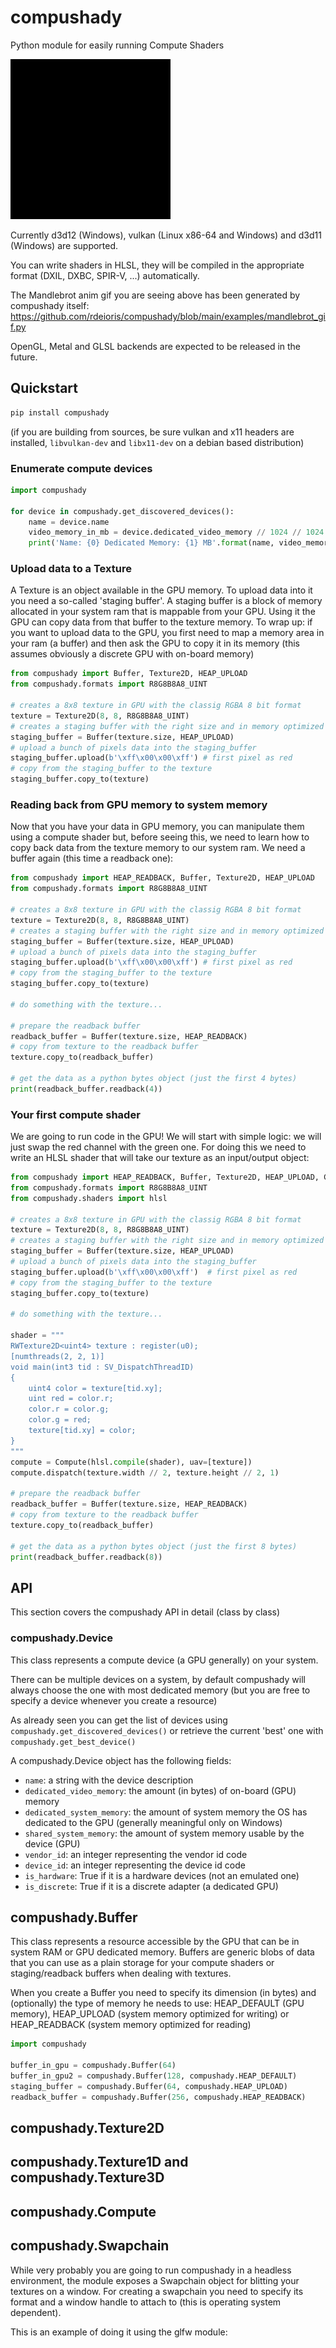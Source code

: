 # compushady
Python module for easily running Compute Shaders

![compushadyMandlebrot](compushady_mandlebrot.gif?raw=true "compushady Mandlebrot")

Currently d3d12 (Windows), vulkan (Linux x86-64 and Windows) and d3d11 (Windows) are supported. 

You can write shaders in HLSL, they will be compiled in the appropriate format (DXIL, DXBC, SPIR-V, ...) automatically.

The Mandlebrot anim gif you are seeing above has been generated by compushady itself: https://github.com/rdeioris/compushady/blob/main/examples/mandlebrot_gif.py

OpenGL, Metal and GLSL backends are expected to be released in the future.

## Quickstart

```sh
pip install compushady
```

(if you are building from sources, be sure vulkan and x11 headers are installed, ```libvulkan-dev``` and ```libx11-dev``` on a debian based distribution)

### Enumerate compute devices

```py
import compushady

for device in compushady.get_discovered_devices():
    name = device.name
    video_memory_in_mb = device.dedicated_video_memory // 1024 // 1024
    print('Name: {0} Dedicated Memory: {1} MB'.format(name, video_memory_in_mb))
```

### Upload data to a Texture

A Texture is an object available in the GPU memory. To upload data into it you need a so-called 'staging buffer'.
A staging buffer is a block of memory allocated in your system ram that is mappable from your GPU. Using it the GPU can copy data from that buffer to the texture memory.
To wrap up: if you want to upload data to the GPU, you first need to map a memory area in your ram (a buffer) and then ask the GPU to copy it in its memory (this assumes obviously a discrete GPU with on-board memory)

```py
from compushady import Buffer, Texture2D, HEAP_UPLOAD
from compushady.formats import R8G8B8A8_UINT

# creates a 8x8 texture in GPU with the classig RGBA 8 bit format
texture = Texture2D(8, 8, R8G8B8A8_UINT)  
# creates a staging buffer with the right size and in memory optimized for uploading data
staging_buffer = Buffer(texture.size, HEAP_UPLOAD)
# upload a bunch of pixels data into the staging_buffer
staging_buffer.upload(b'\xff\x00\x00\xff') # first pixel as red
# copy from the staging_buffer to the texture
staging_buffer.copy_to(texture)
```

### Reading back from GPU memory to system memory

Now that you have your data in GPU memory, you can manipulate them using a compute shader but, before seeing this, we need to learn how to copy back data from the texture memory to our system ram. We need a buffer again (this time a readback one):

```python
from compushady import HEAP_READBACK, Buffer, Texture2D, HEAP_UPLOAD
from compushady.formats import R8G8B8A8_UINT

# creates a 8x8 texture in GPU with the classig RGBA 8 bit format
texture = Texture2D(8, 8, R8G8B8A8_UINT)  
# creates a staging buffer with the right size and in memory optimized for uploading data
staging_buffer = Buffer(texture.size, HEAP_UPLOAD)
# upload a bunch of pixels data into the staging_buffer
staging_buffer.upload(b'\xff\x00\x00\xff') # first pixel as red
# copy from the staging_buffer to the texture
staging_buffer.copy_to(texture)

# do something with the texture...

# prepare the readback buffer
readback_buffer = Buffer(texture.size, HEAP_READBACK)
# copy from texture to the readback buffer
texture.copy_to(readback_buffer)

# get the data as a python bytes object (just the first 4 bytes)
print(readback_buffer.readback(4))
```

### Your first compute shader

We are going to run code in the GPU!
We will start with simple logic: we will just swap the red channel with the green one.
For doing this we need to write an HLSL shader that will take our texture as an input/output object:

```python
from compushady import HEAP_READBACK, Buffer, Texture2D, HEAP_UPLOAD, Compute
from compushady.formats import R8G8B8A8_UINT
from compushady.shaders import hlsl

# creates a 8x8 texture in GPU with the classig RGBA 8 bit format
texture = Texture2D(8, 8, R8G8B8A8_UINT)
# creates a staging buffer with the right size and in memory optimized for uploading data
staging_buffer = Buffer(texture.size, HEAP_UPLOAD)
# upload a bunch of pixels data into the staging_buffer
staging_buffer.upload(b'\xff\x00\x00\xff')  # first pixel as red
# copy from the staging_buffer to the texture
staging_buffer.copy_to(texture)

# do something with the texture...

shader = """
RWTexture2D<uint4> texture : register(u0);
[numthreads(2, 2, 1)]
void main(int3 tid : SV_DispatchThreadID)
{
    uint4 color = texture[tid.xy];
    uint red = color.r;
    color.r = color.g;
    color.g = red;
    texture[tid.xy] = color;
}
"""
compute = Compute(hlsl.compile(shader), uav=[texture])
compute.dispatch(texture.width // 2, texture.height // 2, 1)

# prepare the readback buffer
readback_buffer = Buffer(texture.size, HEAP_READBACK)
# copy from texture to the readback buffer
texture.copy_to(readback_buffer)

# get the data as a python bytes object (just the first 8 bytes)
print(readback_buffer.readback(8))
```

## API

This section covers the compushady API in detail (class by class)

### compushady.Device

This class represents a compute device (a GPU generally) on your system.

There can be multiple devices on a system, by default compushady will always choose the one with most dedicated memory (but you are free to specify a device whenever you create a resource)

As already seen you can get the list of devices using ```compushady.get_discovered_devices()``` or retrieve the current 'best' one with ```compushady.get_best_device()```

A compushady.Device object has the following fields:

* ```name```: a string with the device description
* ```dedicated_video_memory```: the amount (in bytes) of on-board (GPU) memory
* ```dedicated_system_memory```: the amount of system memory the OS has dedicated to the GPU (generally meaningful only on Windows)
* ```shared_system_memory```: the amount of system memory usable by the device (GPU)
* ```vendor_id```: an integer representing the vendor id code
* ```device_id```: an integer representing the device id code
* ```is_hardware```: True if it is a hardware devices (not an emulated one)
* ```is_discrete```: True if it is a discrete adapter (a dedicated GPU)

## compushady.Buffer

This class represents a resource accessible by the GPU that can be in system RAM or GPU dedicated memory.
Buffers are generic blobs of data that you can use as a plain storage for your compute shaders or staging/readback buffers when dealing with textures.

When you create a Buffer you need to specify its dimension (in bytes) and (optionally) the type of memory he needs to use: HEAP_DEFAULT (GPU memory), HEAP_UPLOAD (system memory optimized for writing) or HEAP_READBACK (system memory optimized for reading)

```python
import compushady

buffer_in_gpu = compushady.Buffer(64)
buffer_in_gpu2 = compushady.Buffer(128, compushady.HEAP_DEFAULT)
staging_buffer = compushady.Buffer(64, compushady.HEAP_UPLOAD)
readback_buffer = compushady.Buffer(256, compushady.HEAP_READBACK)
```

## compushady.Texture2D

## compushady.Texture1D and compushady.Texture3D

## compushady.Compute

## compushady.Swapchain

While very probably you are going to run compushady in a headless environment, the module exposes a Swapchain object for blitting your textures on a window.
For creating a swapchain you need to specify its format and a window handle to attach to (this is operating system dependent).

This is an example of doing it using the glfw module:

```python
```
